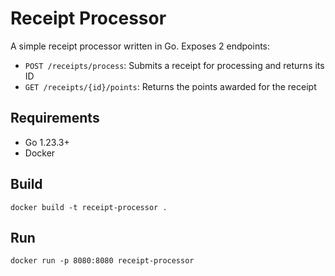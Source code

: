 # Receipt Processor

A simple receipt processor written in Go.
Exposes 2 endpoints:

- `POST /receipts/process`: Submits a receipt for processing and returns its ID
- `GET /receipts/{id}/points`: Returns the points awarded for the receipt

## Requirements

- Go 1.23.3+
- Docker

## Build

```shell
docker build -t receipt-processor .
```

## Run

```shell
docker run -p 8080:8080 receipt-processor
```

